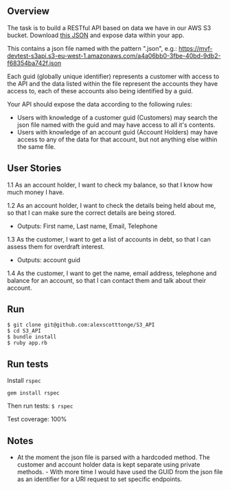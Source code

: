 ## Overview

The task is to build a RESTful API based on data we have in our AWS S3 bucket. Download [this JSON](https://mvf-devtest-s3api.s3-eu-west-1.amazonaws.com/a4a06bb0-3fbe-40bd-9db2-f68354ba742f.json) and expose data within your app.

This contains a json file named with the pattern "<guid>.json", e.g.: https://mvf-devtest-s3api.s3-eu-west-1.amazonaws.com/a4a06bb0-3fbe-40bd-9db2-f68354ba742f.json

Each guid (globally unique identifier) represents a customer with access to the API and the data listed within the file represent the accounts they have access to, each of these accounts also being identified by a guid.

Your API should expose the data according to the following rules:
- Users with knowledge of a customer guid (Customers) may search the json file named with the guid and may have access to all it's contents.
- Users with knowledge of an account guid (Account Holders) may have access to any of the data for that account, but not anything else within the same file.


## User Stories

1.1 As an account holder, I want to check my balance, so that I know how much money I have.

1.2 As an account holder, I want to check the details being held about me, so that I can make sure the correct details are being stored.
- Outputs: First name, Last name, Email, Telephone

1.3 As the customer, I want to get a list of accounts in debt, so that I can assess them for overdraft interest.
- Outputs: account guid

1.4 As the customer, I want to get the name, email address, telephone and balance for an account, so that I can contact them and talk about their account.

## Run
```
$ git clone git@github.com:alexscotttonge/S3_API
$ cd S3_API
$ bundle install
$ ruby app.rb
```

## Run tests
Install ```rspec```

```gem install rspec```

Then run tests:
```$ rspec```

Test coverage: 100%

## Notes
- At the moment the json file is parsed with a hardcoded method. The customer and account holder data is kept separate using private methods. - With more time I would have used the GUID from the json file as an identifier for a URI request to set specific endpoints. 
